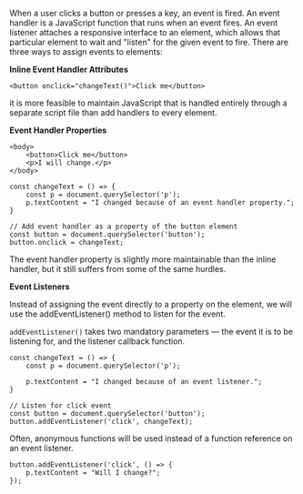 When a user clicks a button or presses a key, an event is fired. An event handler is a JavaScript function that runs when an event fires.
An event listener attaches a responsive interface to an element, which allows that particular element to wait and "listen" for the given event to fire.
There are three ways to assign events to elements:

**Inline Event Handler Attributes**

    <button onclick="changeText()">Click me</button>

it is more feasible to maintain JavaScript that is handled entirely through a separate script file than add handlers to every element.

**Event Handler Properties**

    <body>
        <button>Click me</button>
        <p>I will change.</p>
    </body>

    const changeText = () => {
        const p = document.querySelector('p');
        p.textContent = "I changed because of an event handler property.";
    }

    // Add event handler as a property of the button element
    const button = document.querySelector('button');
    button.onclick = changeText;

The event handler property is slightly more maintainable than the inline handler, but it still suffers from some of the same hurdles.

**Event Listeners**

Instead of assigning the event directly to a property on the element, we will use the addEventListener() method to listen for the event.

`addEventListener()` takes two mandatory parameters — the event it is to be listening for, and the listener callback function.

    const changeText = () => {
        const p = document.querySelector('p');

        p.textContent = "I changed because of an event listener.";
    }

    // Listen for click event
    const button = document.querySelector('button');
    button.addEventListener('click', changeText);

Often, anonymous functions will be used instead of a function reference on an event listener.

    button.addEventListener('click', () => {
        p.textContent = "Will I change?";
    });

